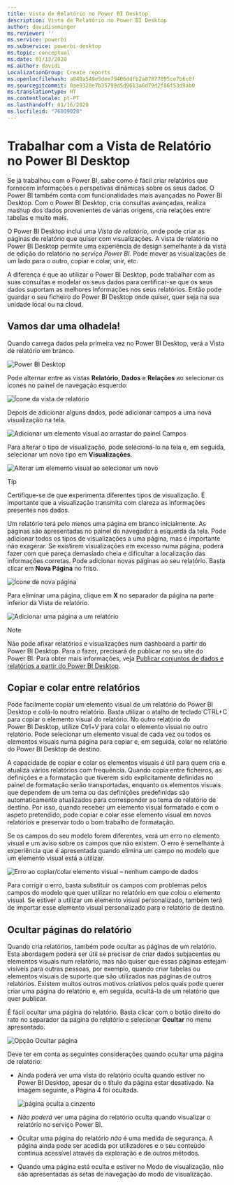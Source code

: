 ```yaml
---
title: Vista de Relatório no Power BI Desktop
description: Vista de Relatório no Power BI Desktop
author: davidiseminger
ms.reviewer: ''
ms.service: powerbi
ms.subservice: powerbi-desktop
ms.topic: conceptual
ms.date: 01/13/2020
ms.author: davidi
LocalizationGroup: Create reports
ms.openlocfilehash: a840a549e5dee79406ddfb2a07877895ce7b6c0f
ms.sourcegitcommit: 0ae9328e7b35799d5d9613a6d79d2f86f53d9ab0
ms.translationtype: HT
ms.contentlocale: pt-PT
ms.lasthandoff: 01/16/2020
ms.locfileid: "76039028"
---
```

# <a name="work-with-report-view-in-power-bi-desktop"></a>Trabalhar com a Vista de Relatório no Power BI Desktop

Se já trabalhou com o Power BI, sabe como é fácil criar relatórios que fornecem informações e perspetivas dinâmicas sobre os seus dados. O Power BI também conta com funcionalidades mais avançadas no Power BI Desktop. Com o Power BI Desktop, cria consultas avançadas, realiza mashup dos dados provenientes de várias origens, cria relações entre tabelas e muito mais.

O Power BI Desktop inclui uma *Vista de relatório*, onde pode criar as páginas de relatório que quiser com visualizações. A vista de relatório no Power BI Desktop permite uma experiência de design semelhante à da vista de edição do relatório no *serviço Power BI*. Pode mover as visualizações de um lado para o outro, copiar e colar, unir, etc.

A diferença é que ao utilizar o Power BI Desktop, pode trabalhar com as suas consultas e modelar os seus dados para certificar-se que os seus dados suportam as melhores informações nos seus relatórios. Então pode guardar o seu ficheiro do Power BI Desktop onde quiser, quer seja na sua unidade local ou na cloud.

## <a name="lets-take-a-look"></a>Vamos dar uma olhadela!

Quando carrega dados pela primeira vez no Power BI Desktop, verá a Vista de relatório em branco.

![Power BI Desktop](media/desktop-report-view/pbi_reportviewinpbidesigner_reportview.png)

Pode alternar entre as vistas **Relatório**, **Dados** e **Relações** ao selecionar os ícones no painel de navegação esquerdo:

![Ícone da vista de relatório](media/desktop-report-view/pbi_reportviewinpbidesigner_changeview.png)

Depois de adicionar alguns dados, pode adicionar campos a uma nova visualização na tela.

![Adicionar um elemento visual ao arrastar do painel Campos](media/desktop-report-view/pbid_reportview_addvis.gif)

Para alterar o tipo de visualização, pode selecioná-lo na tela e, em seguida, selecionar um novo tipo em **Visualizações**.

![Alterar um elemento visual ao selecionar um novo](media/desktop-report-view/pbid_reportview_changevis.gif)

> [!TIP]
> Certifique-se de que experimenta diferentes tipos de visualização. É importante que a visualização transmita com clareza as informações presentes nos dados.

Um relatório terá pelo menos uma página em branco inicialmente. As páginas são apresentadas no painel do navegador à esquerda da tela. Pode adicionar todos os tipos de visualizações a uma página, mas é importante não exagerar. Se existirem visualizações em excesso numa página, poderá fazer com que pareça demasiado cheia e dificultar a localização das informações corretas. Pode adicionar novas páginas ao seu relatório. Basta clicar em **Nova Página** no friso.

![Ícone de nova página](media/desktop-report-view/pbidesignerreportviewnewpage.png)

Para eliminar uma página, clique em **X** no separador da página na parte inferior da Vista de relatório.

![Adicionar uma página a um relatório](media/desktop-report-view/pbi_reportviewinpbidesigner_deletepage.png)

> [!NOTE]
> Não pode afixar relatórios e visualizações num dashboard a partir do Power BI Desktop. Para o fazer, precisará de publicar no seu site do Power BI. Para obter mais informações, veja [Publicar conjuntos de dados e relatórios a partir do Power BI Desktop](desktop-upload-desktop-files.md).

## <a name="copy-and-paste-between-reports"></a>Copiar e colar entre relatórios

Pode facilmente copiar um elemento visual de um relatório do Power BI Desktop e colá-lo noutro relatório. Basta utilizar o atalho de teclado CTRL+C para copiar o elemento visual do relatório. No outro relatório do Power BI Desktop, utilize Ctrl+V para colar o elemento visual no outro relatório. Pode selecionar um elemento visual de cada vez ou todos os elementos visuais numa página para copiar e, em seguida, colar no relatório do Power BI Desktop de destino.

A capacidade de copiar e colar os elementos visuais é útil para quem cria e atualiza vários relatórios com frequência. Quando copia entre ficheiros, as definições e a formatação que tiverem sido explicitamente definidas no painel de formatação serão transportadas, enquanto os elementos visuais que dependem de um tema ou das definições predefinidas são automaticamente atualizados para corresponder ao tema do relatório de destino. Por isso, quando receber um elemento visual formatado e com o aspeto pretendido, pode copiar e colar esse elemento visual em novos relatórios e preservar todo o bom trabalho de formatação.

Se os campos do seu modelo forem diferentes, verá um erro no elemento visual e um aviso sobre os campos que não existem. O erro é semelhante à experiência que é apresentada quando elimina um campo no modelo que um elemento visual está a utilizar.

![Erro ao copiar/colar elemento visual – nenhum campo de dados](media/desktop-report-view/report-view_07.png)

Para corrigir o erro, basta substituir os campos com problemas pelos campos do modelo que quer utilizar no relatório em que colou o elemento visual. Se estiver a utilizar um elemento visual personalizado, também terá de importar esse elemento visual personalizado para o relatório de destino.

## <a name="hide-report-pages"></a>Ocultar páginas do relatório

Quando cria relatórios, também pode ocultar as páginas de um relatório. Esta abordagem poderá ser útil se precisar de criar dados subjacentes ou elementos visuais num relatório, mas não quiser que essas páginas estejam visíveis para outras pessoas, por exemplo, quando criar tabelas ou elementos visuais de suporte que são utilizados nas páginas de outros relatórios. Existem muitos outros motivos criativos pelos quais pode querer criar uma página do relatório e, em seguida, ocultá-la de um relatório que quer publicar.

É fácil ocultar uma página do relatório. Basta clicar com o botão direito do rato no separador da página do relatório e selecionar **Ocultar** no menu apresentado.

![Opção Ocultar página](media/desktop-report-view/report-view_05.png)

Deve ter em conta as seguintes considerações quando ocultar uma página de relatório:

* Ainda poderá ver uma vista do relatório oculta quando estiver no Power BI Desktop, apesar de o título da página estar desativado. Na imagem seguinte, a Página 4 foi ocultada.

    ![página oculta a cinzento](media/desktop-report-view/report-view_06.png)

* *Não poderá* ver uma página do relatório oculta quando visualizar o relatório no serviço Power BI.

* Ocultar uma página do relatório *não* é uma medida de segurança. A página ainda pode ser acedida por utilizadores e o seu conteúdo continua acessível através da exploração e de outros métodos.

* Quando uma página está oculta e estiver no Modo de visualização, não são apresentadas as setas de navegação do modo de visualização.
